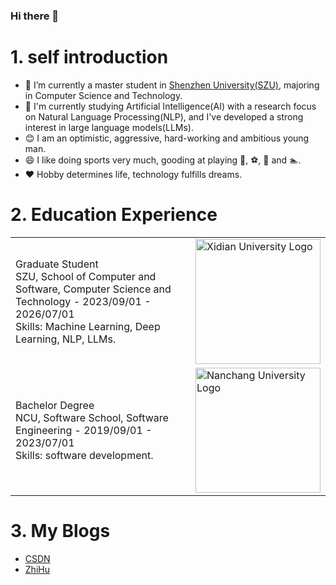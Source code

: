 ### Hi there 👋

# 1. self introduction
* 🔭 I’m currently a master student in [Shenzhen University(SZU)](https://www.szu.edu.cn/), majoring in Computer Science and Technology.
* 🌱 I'm currently studying Artificial Intelligence(AI) with a research focus on Natural Language Processing(NLP), and I've developed a strong interest in large language models(LLMs).
* 😊 I am an optimistic, aggressive, hard-working and ambitious young man.
* 😄 I like doing sports very much, gooding at playing 🏀, ⚽, 🏸 and 🏊‍.
* ❤ Hobby determines life, technology fulfills dreams.

# 2. Education Experience
<table>
  <tr>
    <td>
      Graduate Student<br>
      SZU, School of Computer and Software, Computer Science and Technology - 2023/09/01 - 2026/07/01<br>
      Skills: Machine Learning, Deep Learning, NLP, LLMs.<br>
    </td>
    <td>
      <a href="https://www.szu.edu.cn/"><img src="https://cdn.nlark.com/yuque/0/2024/jpeg/32812451/1708492351618-ba2c29c8-d567-4043-aadf-576f77d2df16.jpeg" alt="Xidian University Logo" style="height:200px;width:200px;"/><br></a>
    </td>
  </tr>

  <tr>
    <td>
      Bachelor Degree<br>
      NCU, Software School, Software Engineering - 2019/09/01 - 2023/07/01<br>
      Skills: software development.<br>
    </td>
    <td>
      <a href="https://www.ncu.edu.cn/"><img src="https://cdn.nlark.com/yuque/0/2024/png/32812451/1708491834235-34eda4a6-d3ad-4775-8da8-2670b4392700.png?x-oss-process=image%2Fresize%2Cw_381%2Climit_0" alt="Nanchang University Logo" style="height:200px;width:200px;"/></a>
    </td>
  </tr>
</table>

# 3. My Blogs
* [CSDN](https://blog.csdn.net/qq_45832461?spm=1000.2115.3001.5343)
* [ZhiHu](https://www.zhihu.com/people/listen-qing-huan-du)


<!--
**Yuki2L0ve/Yuki2L0ve** is a ✨ _special_ ✨ repository because its `README.md` (this file) appears on your GitHub profile.

Here are some ideas to get you started:

- 🔭 I’m currently working on ...
- 🌱 I’m currently learning ...
- 👯 I’m looking to collaborate on ...
- 🤔 I’m looking for help with ...
- 💬 Ask me about ...
- 📫 How to reach me: ...
- 😄 Pronouns: ...
- ⚡ Fun fact: ...
-->
